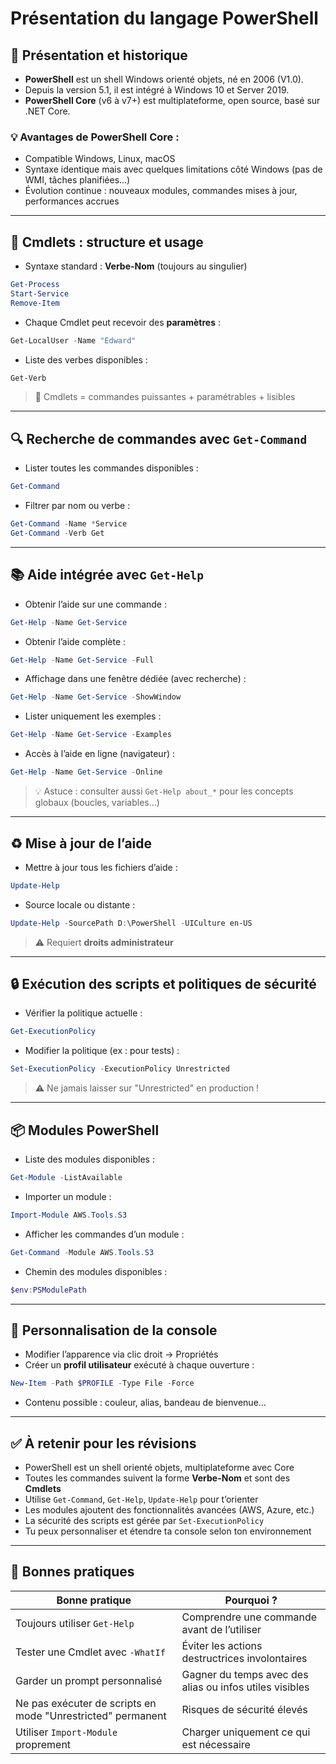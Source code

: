 # Présentation du langage PowerShell

## 🧠 Présentation et historique

- **PowerShell** est un shell Windows orienté objets, né en 2006 (V1.0).
- Depuis la version 5.1, il est intégré à Windows 10 et Server 2019.
- **PowerShell Core** (v6 à v7+) est multiplateforme, open source, basé sur .NET Core.

### 💡 Avantages de PowerShell Core :

- Compatible Windows, Linux, macOS
- Syntaxe identique mais avec quelques limitations côté Windows (pas de WMI, tâches planifiées...)
- Évolution continue : nouveaux modules, commandes mises à jour, performances accrues

---

## 🔧 Cmdlets : structure et usage

- Syntaxe standard : **Verbe-Nom** (toujours au singulier)

```powershell
Get-Process
Start-Service
Remove-Item
```

- Chaque Cmdlet peut recevoir des **paramètres** :

```powershell
Get-LocalUser -Name "Edward"
```

- Liste des verbes disponibles :

```powershell
Get-Verb
```

> 📌 Cmdlets = commandes puissantes + paramétrables + lisibles

---

## 🔍 Recherche de commandes avec `Get-Command`

- Lister toutes les commandes disponibles :

```powershell
Get-Command
```

- Filtrer par nom ou verbe :

```powershell
Get-Command -Name *Service
Get-Command -Verb Get
```

---

## 📚 Aide intégrée avec `Get-Help`

- Obtenir l’aide sur une commande :

```powershell
Get-Help -Name Get-Service
```

- Obtenir l’aide complète :

```powershell
Get-Help -Name Get-Service -Full
```

- Affichage dans une fenêtre dédiée (avec recherche) :

```powershell
Get-Help -Name Get-Service -ShowWindow
```

- Lister uniquement les exemples :

```powershell
Get-Help -Name Get-Service -Examples
```

- Accès à l’aide en ligne (navigateur) :

```powershell
Get-Help -Name Get-Service -Online
```

> 💡 Astuce : consulter aussi `Get-Help about_*` pour les concepts globaux (boucles, variables…)

---

## ♻️ Mise à jour de l’aide

- Mettre à jour tous les fichiers d’aide :

```powershell
Update-Help
```

- Source locale ou distante :

```powershell
Update-Help -SourcePath D:\PowerShell -UICulture en-US
```

> ⚠️ Requiert **droits administrateur**

---

## 🔒 Exécution des scripts et politiques de sécurité

- Vérifier la politique actuelle :

```powershell
Get-ExecutionPolicy
```

- Modifier la politique (ex : pour tests) :

```powershell
Set-ExecutionPolicy -ExecutionPolicy Unrestricted
```

> ⚠️ Ne jamais laisser sur "Unrestricted" en production !

---

## 📦 Modules PowerShell

- Liste des modules disponibles :

```powershell
Get-Module -ListAvailable
```

- Importer un module :

```powershell
Import-Module AWS.Tools.S3
```

- Afficher les commandes d’un module :

```powershell
Get-Command -Module AWS.Tools.S3
```

- Chemin des modules disponibles :

```powershell
$env:PSModulePath
```

---

## 🎨 Personnalisation de la console

- Modifier l’apparence via clic droit → Propriétés
- Créer un **profil utilisateur** exécuté à chaque ouverture :

```powershell
New-Item -Path $PROFILE -Type File -Force
```

- Contenu possible : couleur, alias, bandeau de bienvenue…

---

## ✅ À retenir pour les révisions

- PowerShell est un shell orienté objets, multiplateforme avec Core
- Toutes les commandes suivent la forme **Verbe-Nom** et sont des **Cmdlets**
- Utilise `Get-Command`, `Get-Help`, `Update-Help` pour t’orienter
- Les modules ajoutent des fonctionnalités avancées (AWS, Azure, etc.)
- La sécurité des scripts est gérée par `Set-ExecutionPolicy`
- Tu peux personnaliser et étendre ta console selon ton environnement

---

## 📌 Bonnes pratiques

|Bonne pratique|Pourquoi ?|
|---|---|
|Toujours utiliser `Get-Help`|Comprendre une commande avant de l’utiliser|
|Tester une Cmdlet avec `-WhatIf`|Éviter les actions destructrices involontaires|
|Garder un prompt personnalisé|Gagner du temps avec des alias ou infos utiles visibles|
|Ne pas exécuter de scripts en mode "Unrestricted" permanent|Risques de sécurité élevés|
|Utiliser `Import-Module` proprement|Charger uniquement ce qui est nécessaire|
